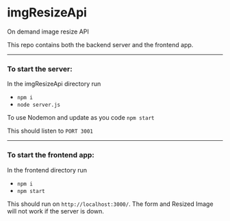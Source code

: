 # imgResizeApi
On demand image resize API 


This repo contains both the backend server and the frontend app.

---
### To start the server: 
In the imgResizeApi directory run 

- `npm i`
- `node server.js`

To use Nodemon and update as you code `npm start`

This should listen to `PORT 3001`

---
### To start the frontend app: 
In the frontend directory run
- `npm i`
- `npm start`

This should run on `http://localhost:3000/`. The form and Resized Image will not work if the server is down.   
